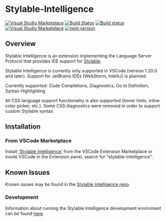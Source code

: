 # Stylable-Intelligence
[![Visual Studio Marketplace](https://img.shields.io/vscode-marketplace/v/wix.stylable-intelligence.svg)](https://marketplace.visualstudio.com/items?itemName=wix.stylable-intelligence)
[![Build Status](https://travis-ci.org/wix/stylable-intelligence.svg?branch=master)](https://travis-ci.org/wix/stylable-intelligence)
[![Build status](https://ci.appveyor.com/api/projects/status/tua8lhrvege02s7m/branch/master?svg=true)](https://ci.appveyor.com/project/AlexShemeshWix/stylable-intelligence-2wkcv/branch/master)
[![Visual Studio Marketplace](https://img.shields.io/vscode-marketplace/d/wix.stylable-intelligence.svg)](https://marketplace.visualstudio.com/items?itemName=wix.stylable-intelligence)
[![npm version](https://badge.fury.io/js/stylable-intelligence.svg)](https://badge.fury.io/js/stylable-intelligence)

## Overview

Stylable Intelligence is an extension implementing the Language Server Protocol that provides IDE support for [Stylable](https://www.stylable.io/).

Stylable Intelligence is currently only supported in VSCode (version 1.20.0 and later). Support for JetBrains IDEs (WebStorm, IntelliJ) is planned.

Currently supported: Code Completions, Diagnostics, Go to Definition, Syntax Highlighting

All CSS language support functionality is also supported (hover hints, inline color picker, etc.). Some CSS diagnostics were removed in order to support custom Stylable syntax.

## Installation

### From VSCode Marketplace

Install ['Stylable Intelligence'](https://marketplace.visualstudio.com/items?itemName=wix.stylable-intelligence) from the VSCode Extension Marketplace or inside VSCode in the Extension panel, search for "stylable-intelligence".

## Known Issues

Known issues may be found in the [Stylable Intelligence repo](https://github.com/wix/stylable-intelligence/issues).

### Development

Information about running the Stylable Intelligence development enviroment can be found [here](https://github.com/wix/stylable-intelligence/blob/master/dev.md).

